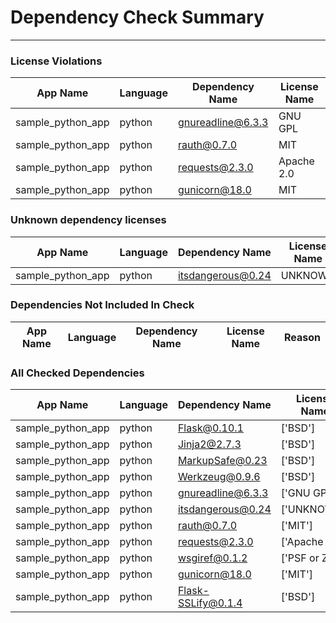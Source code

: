 # Dependency Check Summary 
 --- 
### License Violations
| App Name | Language | Dependency Name | License Name
| ------ | ------ | ------ | ------ | 
| sample_python_app | python | gnureadline@6.3.3 | GNU GPL |
| sample_python_app | python | rauth@0.7.0 | MIT |
| sample_python_app | python | requests@2.3.0 | Apache 2.0 |
| sample_python_app | python | gunicorn@18.0 | MIT |
### Unknown dependency licenses
| App Name | Language | Dependency Name | License Name
| ------ | ------ | ------ | ------ | 
| sample_python_app | python | itsdangerous@0.24 | UNKNOWN |

### Dependencies Not Included In Check
| App Name | Language | Dependency Name | License Name | Reason
| ------ | ------ | ------ | ------ | ------ | 

### All Checked Dependencies
| App Name | Language | Dependency Name | License Name |
| ------ | ------ | ------ | ------ | 
| sample_python_app | python | Flask@0.10.1 | ['BSD'] |
| sample_python_app | python | Jinja2@2.7.3 | ['BSD'] |
| sample_python_app | python | MarkupSafe@0.23 | ['BSD'] |
| sample_python_app | python | Werkzeug@0.9.6 | ['BSD'] |
| sample_python_app | python | gnureadline@6.3.3 | ['GNU GPL'] |
| sample_python_app | python | itsdangerous@0.24 | ['UNKNOWN'] |
| sample_python_app | python | rauth@0.7.0 | ['MIT'] |
| sample_python_app | python | requests@2.3.0 | ['Apache 2.0'] |
| sample_python_app | python | wsgiref@0.1.2 | ['PSF or ZPL'] |
| sample_python_app | python | gunicorn@18.0 | ['MIT'] |
| sample_python_app | python | Flask-SSLify@0.1.4 | ['BSD'] |
